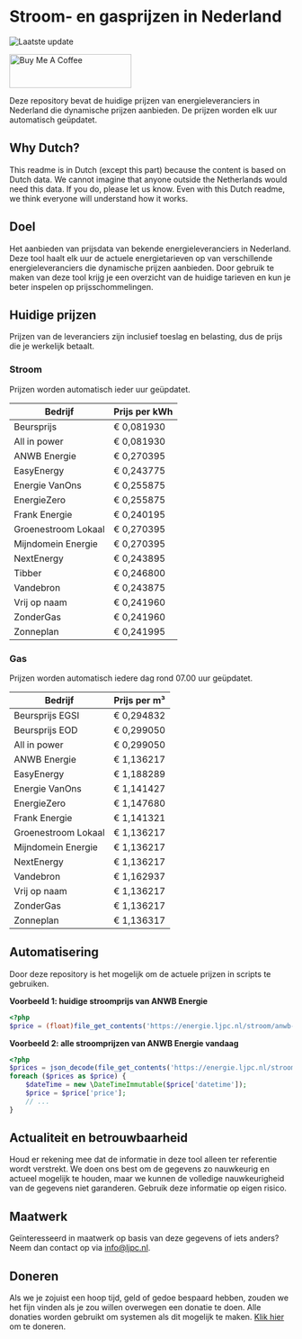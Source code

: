 # Stroom- en gasprijzen in Nederland

![Laatste update](https://img.shields.io/badge/laatste%20update-2025--08--17%2008%3A00%20CET-brightgreen)

<a href="https://www.buymeacoffee.com/Lars-" target="_blank"><img src="https://cdn.buymeacoffee.com/buttons/v2/default-orange.png" alt="Buy Me A Coffee" height="60" style="height: 60px !important;width: 217px !important;" ></a>

Deze repository bevat de huidige prijzen van energieleveranciers in Nederland die dynamische prijzen aanbieden. De prijzen worden elk uur automatisch geüpdatet.

## Why Dutch?

This readme is in Dutch (except this part) because the content is based on Dutch data. We cannot imagine that anyone outside the Netherlands would need this data. If you do, please let us know. Even with this Dutch readme, we think
everyone will understand how it works.

## Doel

Het aanbieden van prijsdata van bekende energieleveranciers in Nederland. Deze tool haalt elk uur de actuele energietarieven op van verschillende energieleveranciers die dynamische prijzen aanbieden. Door gebruik te maken van deze tool
krijg je een overzicht van de huidige tarieven en kun je beter inspelen op prijsschommelingen.

## Huidige prijzen

Prijzen van de leveranciers zijn inclusief toeslag en belasting, dus de prijs die je werkelijk betaalt.

### Stroom

Prijzen worden automatisch ieder uur geüpdatet.

 Bedrijf | Prijs per kWh 
---------|---------------
Beursprijs | € 0,081930
All in power | € 0,081930
ANWB Energie | € 0,270395
EasyEnergy | € 0,243775
Energie VanOns | € 0,255875
EnergieZero | € 0,255875
Frank Energie | € 0,240195
Groenestroom Lokaal | € 0,270395
Mijndomein Energie | € 0,270395
NextEnergy | € 0,243895
Tibber | € 0,246800
Vandebron | € 0,243875
Vrij op naam | € 0,241960
ZonderGas | € 0,241960
Zonneplan | € 0,241995


### Gas

Prijzen worden automatisch iedere dag rond 07.00 uur geüpdatet.

 Bedrijf | Prijs per m³ 
---------|--------------
Beursprijs EGSI | € 0,294832
Beursprijs EOD | € 0,299050
All in power | € 0,299050
ANWB Energie | € 1,136217
EasyEnergy | € 1,188289
Energie VanOns | € 1,141427
EnergieZero | € 1,147680
Frank Energie | € 1,141321
Groenestroom Lokaal | € 1,136217
Mijndomein Energie | € 1,136217
NextEnergy | € 1,136217
Vandebron | € 1,162937
Vrij op naam | € 1,136217
ZonderGas | € 1,136217
Zonneplan | € 1,136317


## Automatisering

Door deze repository is het mogelijk om de actuele prijzen in scripts te gebruiken.

**Voorbeeld 1: huidige stroomprijs van ANWB Energie**

```php
<?php
$price = (float)file_get_contents('https://energie.ljpc.nl/stroom/anwb-energie-nu.txt');

```

**Voorbeeld 2: alle stroomprijzen van ANWB Energie vandaag**

```php
<?php
$prices = json_decode(file_get_contents('https://energie.ljpc.nl/stroom/all-in-power-vandaag.json'),true);
foreach ($prices as $price) {
    $dateTime = new \DateTimeImmutable($price['datetime']);
    $price = $price['price'];
    // ...
}
```

## Actualiteit en betrouwbaarheid

Houd er rekening mee dat de informatie in deze tool alleen ter referentie wordt verstrekt. We doen ons best om de gegevens zo nauwkeurig en actueel mogelijk te houden, maar we kunnen de volledige nauwkeurigheid van de gegevens niet
garanderen. Gebruik deze informatie op eigen risico.

## Maatwerk

Geïnteresseerd in maatwerk op basis van deze gegevens of iets anders? Neem dan contact op
via [info@ljpc.nl](mailto:info@ljpc.nl?subject=Energie%20prijzen).

## Doneren

Als we je zojuist een hoop tijd, geld of gedoe bespaard hebben, zouden we het fijn vinden als je zou willen overwegen een
donatie te doen. Alle donaties worden gebruikt om systemen als dit mogelijk te
maken. [Klik hier](https://www.buymeacoffee.com/Lars-) om te doneren.
